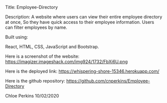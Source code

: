 Title: Employee-Directory

Description:
A website where users can view their entire employee directory at once, So they have quick access to their employee information. Users can filter employees by name.

Built using:

React,
HTML,
CSS,
JavaScript and
Bootstrap.

Here is a screenshot of the website: https://imagizer.imageshack.com/img924/1732/FbXi6U.png

Here is the deployed link: https://whispering-shore-15346.herokuapp.com/

Here is the github repository: https://github.com/cnperkins/Employee-Directory

Chloe Perkins 10/02/2020